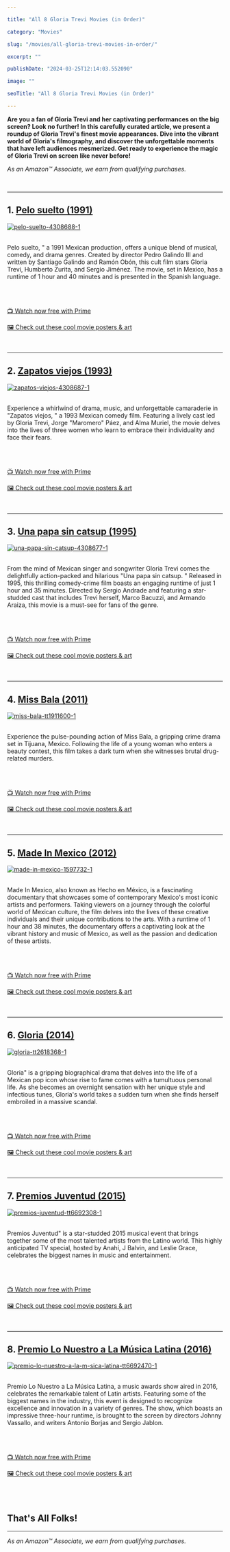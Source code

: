 ```yaml
---

title: "All 8 Gloria Trevi Movies (in Order)"

category: "Movies"

slug: "/movies/all-gloria-trevi-movies-in-order/"

excerpt: ""

publishDate: "2024-03-25T12:14:03.552090"

image: ""

seoTitle: "All 8 Gloria Trevi Movies (in Order)"

---
```


**Are you a fan of Gloria Trevi and her captivating performances on the big screen? Look no further! In this carefully curated article, we present a roundup of Gloria Trevi's finest movie appearances. Dive into the vibrant world of Gloria's filmography, and discover the unforgettable moments that have left audiences mesmerized. Get ready to experience the magic of Gloria Trevi on screen like never before!** 

*As an Amazon™ Associate, we earn from qualifying purchases.*

<br>

<hr>


## 1. [Pelo suelto (1991)](https://serp.ly/amazon/Pelo+suelto+1991?i=movies-tv)

<div class="image"><a href="https://serp.ly/amazon/Pelo+suelto+1991?i=movies-tv"><img alt="pelo-suelto-4308688-1" src="https://imagedelivery.net/vy2bglCGN6hEeWOnSe2c7A/pelo-suelto-4308688-1/w=720,h=540,fit=pad,background=black"/></a></div>

<br>

Pelo suelto, " a 1991 Mexican production, offers a unique blend of musical, comedy, and drama genres. Created by director Pedro Galindo III and written by Santiago Galindo and Ramón Obón, this cult film stars Gloria Trevi, Humberto Zurita, and Sergio Jiménez. The movie, set in Mexico, has a runtime of 1 hour and 40 minutes and is presented in the Spanish language. 

<br>

<br>

[📺 Watch now free with Prime](https://serp.ly/amazonprime/*)

[🖼️ Check out these cool movie posters & art](https://serp.ly/amazon/Pelo+suelto+1991+poster?rh=n%3A3736081)

<br>

<hr>


## 2. [Zapatos viejos (1993)](https://serp.ly/amazon/Zapatos+viejos+1993?i=movies-tv)

<div class="image"><a href="https://serp.ly/amazon/Zapatos+viejos+1993?i=movies-tv"><img alt="zapatos-viejos-4308687-1" src="https://imagedelivery.net/vy2bglCGN6hEeWOnSe2c7A/zapatos-viejos-4308687-1/w=720,h=540,fit=pad,background=black"/></a></div>

<br>

Experience a whirlwind of drama, music, and unforgettable camaraderie in "Zapatos viejos, " a 1993 Mexican comedy film. Featuring a lively cast led by Gloria Trevi, Jorge "Maromero" Páez, and Alma Muriel, the movie delves into the lives of three women who learn to embrace their individuality and face their fears. 

<br>

<br>

[📺 Watch now free with Prime](https://serp.ly/amazonprime/*)

[🖼️ Check out these cool movie posters & art](https://serp.ly/amazon/Zapatos+viejos+1993+poster?rh=n%3A3736081)

<br>

<hr>


## 3. [Una papa sin catsup (1995)](https://serp.ly/amazon/Una+papa+sin+catsup+1995?i=movies-tv)

<div class="image"><a href="https://serp.ly/amazon/Una+papa+sin+catsup+1995?i=movies-tv"><img alt="una-papa-sin-catsup-4308677-1" src="https://imagedelivery.net/vy2bglCGN6hEeWOnSe2c7A/una-papa-sin-catsup-4308677-1/w=720,h=540,fit=pad,background=black"/></a></div>

<br>

From the mind of Mexican singer and songwriter Gloria Trevi comes the delightfully action-packed and hilarious "Una papa sin catsup. " Released in 1995, this thrilling comedy-crime film boasts an engaging runtime of just 1 hour and 35 minutes. Directed by Sergio Andrade and featuring a star-studded cast that includes Trevi herself, Marco Bacuzzi, and Armando Araiza, this movie is a must-see for fans of the genre. 

<br>

<br>

[📺 Watch now free with Prime](https://serp.ly/amazonprime/*)

[🖼️ Check out these cool movie posters & art](https://serp.ly/amazon/Una+papa+sin+catsup+1995+poster?rh=n%3A3736081)

<br>

<hr>


## 4. [Miss Bala (2011)](https://serp.ly/amazon/Miss+Bala+2011?i=movies-tv)

<div class="image"><a href="https://serp.ly/amazon/Miss+Bala+2011?i=movies-tv"><img alt="miss-bala-tt1911600-1" src="https://imagedelivery.net/vy2bglCGN6hEeWOnSe2c7A/miss-bala-tt1911600-1/w=720,h=540,fit=pad,background=black"/></a></div>

<br>

Experience the pulse-pounding action of Miss Bala, a gripping crime drama set in Tijuana, Mexico. Following the life of a young woman who enters a beauty contest, this film takes a dark turn when she witnesses brutal drug-related murders. 

<br>

<br>

[📺 Watch now free with Prime](https://serp.ly/amazonprime/*)

[🖼️ Check out these cool movie posters & art](https://serp.ly/amazon/Miss+Bala+2011+poster?rh=n%3A3736081)

<br>

<hr>


## 5. [Made In Mexico (2012)](https://serp.ly/amazon/Made+In+Mexico+2012?i=movies-tv)

<div class="image"><a href="https://serp.ly/amazon/Made+In+Mexico+2012?i=movies-tv"><img alt="made-in-mexico-1597732-1" src="https://imagedelivery.net/vy2bglCGN6hEeWOnSe2c7A/made-in-mexico-1597732-1/w=720,h=540,fit=pad,background=black"/></a></div>

<br>

Made In Mexico, also known as Hecho en México, is a fascinating documentary that showcases some of contemporary Mexico's most iconic artists and performers. Taking viewers on a journey through the colorful world of Mexican culture, the film delves into the lives of these creative individuals and their unique contributions to the arts. With a runtime of 1 hour and 38 minutes, the documentary offers a captivating look at the vibrant history and music of Mexico, as well as the passion and dedication of these artists. 

<br>

<br>

[📺 Watch now free with Prime](https://serp.ly/amazonprime/*)

[🖼️ Check out these cool movie posters & art](https://serp.ly/amazon/Made+In+Mexico+2012+poster?rh=n%3A3736081)

<br>

<hr>


## 6. [Gloria (2014)](https://serp.ly/amazon/Gloria+2014?i=movies-tv)

<div class="image"><a href="https://serp.ly/amazon/Gloria+2014?i=movies-tv"><img alt="gloria-tt2618368-1" src="https://imagedelivery.net/vy2bglCGN6hEeWOnSe2c7A/gloria-tt2618368-1/w=720,h=540,fit=pad,background=black"/></a></div>

<br>

Gloria" is a gripping biographical drama that delves into the life of a Mexican pop icon whose rise to fame comes with a tumultuous personal life. As she becomes an overnight sensation with her unique style and infectious tunes, Gloria's world takes a sudden turn when she finds herself embroiled in a massive scandal. 

<br>

<br>

[📺 Watch now free with Prime](https://serp.ly/amazonprime/*)

[🖼️ Check out these cool movie posters & art](https://serp.ly/amazon/Gloria+2014+poster?rh=n%3A3736081)

<br>

<hr>


## 7. [Premios Juventud (2015)](https://serp.ly/amazon/Premios+Juventud+2015?i=movies-tv)

<div class="image"><a href="https://serp.ly/amazon/Premios+Juventud+2015?i=movies-tv"><img alt="premios-juventud-tt6692308-1" src="https://imagedelivery.net/vy2bglCGN6hEeWOnSe2c7A/premios-juventud-tt6692308-1/w=720,h=540,fit=pad,background=black"/></a></div>

<br>

Premios Juventud" is a star-studded 2015 musical event that brings together some of the most talented artists from the Latino world. This highly anticipated TV special, hosted by Anahí, J Balvin, and Leslie Grace, celebrates the biggest names in music and entertainment. 

<br>

<br>

[📺 Watch now free with Prime](https://serp.ly/amazonprime/*)

[🖼️ Check out these cool movie posters & art](https://serp.ly/amazon/Premios+Juventud+2015+poster?rh=n%3A3736081)

<br>

<hr>


## 8. [Premio Lo Nuestro a La Música Latina (2016)](https://serp.ly/amazon/Premio+Lo+Nuestro+a+La+Msica+Latina+2016?i=movies-tv)

<div class="image"><a href="https://serp.ly/amazon/Premio+Lo+Nuestro+a+La+Msica+Latina+2016?i=movies-tv"><img alt="premio-lo-nuestro-a-la-m-sica-latina-tt6692470-1" src="https://imagedelivery.net/vy2bglCGN6hEeWOnSe2c7A/premio-lo-nuestro-a-la-m-sica-latina-tt6692470-1/w=720,h=540,fit=pad,background=black"/></a></div>

<br>

Premio Lo Nuestro a La Música Latina, a music awards show aired in 2016, celebrates the remarkable talent of Latin artists. Featuring some of the biggest names in the industry, this event is designed to recognize excellence and innovation in a variety of genres. The show, which boasts an impressive three-hour runtime, is brought to the screen by directors Johnny Vassallo, and writers Antonio Borjas and Sergio Jablon. 

<br>

<br>

[📺 Watch now free with Prime](https://serp.ly/amazonprime/*)

[🖼️ Check out these cool movie posters & art](https://serp.ly/amazon/Premio+Lo+Nuestro+a+La+Msica+Latina+2016+poster?rh=n%3A3736081)

<br>

<br>


## That's All Folks!

<hr>

*As an Amazon™ Associate, we earn from qualifying purchases.*